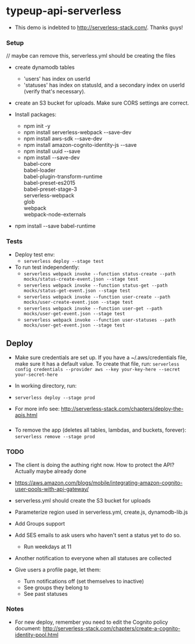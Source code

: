 # typeup-api-serverless

- This demo is indebted to http://serverless-stack.com/. Thanks guys!

### Setup

// maybe can remove this, serverless.yml should be creating the files
- create dynamodb tables
  - 'users' has index on userId
  - 'statuses' has index on statusId, and a secondary index on userId (verify that's necessary).
- create an S3 bucket for uploads. Make sure CORS settings are correct.


- Install packages:
  - npm init -y
  - npm install serverless-webpack --save-dev
  - npm install aws-sdk --save-dev
  - npm install amazon-cognito-identity-js --save
  - npm install uuid --save
  - npm install --save-dev \
    babel-core \
    babel-loader \
    babel-plugin-transform-runtime \
    babel-preset-es2015 \
    babel-preset-stage-3 \
    serverless-webpack \
    glob \
    webpack \
    webpack-node-externals
- npm install --save babel-runtime

### Tests
- Deploy test env:
  - `serverless deploy --stage test`
- To run test independently:
  - `serverless webpack invoke --function status-create --path mocks/status-create-event.json --stage test`
  - `serverless webpack invoke --function status-get --path mocks/status-get-event.json --stage test`
  - `serverless webpack invoke --function user-create --path mocks/user-create-event.json --stage test`
  - `serverless webpack invoke --function user-get --path mocks/user-get-event.json --stage test`
  - `serverless webpack invoke --function user-statuses --path mocks/user-get-event.json --stage test`

## Deploy
- Make sure credentials are set up. If you have a ~/.aws/credentials file, make sure it has a default value. To create that file, run:
`serverless config credentials --provider aws --key your-key-here --secret your-secret-here`

- In working directory, run:
- `serverless deploy --stage prod`
- For more info see: http://serverless-stack.com/chapters/deploy-the-apis.html

###
- To remove the app (deletes all tables, lambdas, and buckets, forever):
`serverless remove --stage prod `


### TODO


- The client is doing the authing right now. How to protect the API? Actually maybe already done
- https://aws.amazon.com/blogs/mobile/integrating-amazon-cognito-user-pools-with-api-gateway/

- serverless.yml should create the S3 bucket for uploads
- Parameterize region used in serverless.yml, create.js, dynamodb-lib.js
- Add Groups support
- Add SES emails to ask users who haven't sent a status yet to do so.
  - Run weekdays at 11
- Another notification to everyone when all statuses are collected

- Give users a profile page, let them:
  - Turn notifications off (set themselves to inactive)
  - See groups they belong to
  - See past statuses

### Notes
- For new deploy, remember you need to edit the Cognito policy document:
http://serverless-stack.com/chapters/create-a-cognito-identity-pool.html

